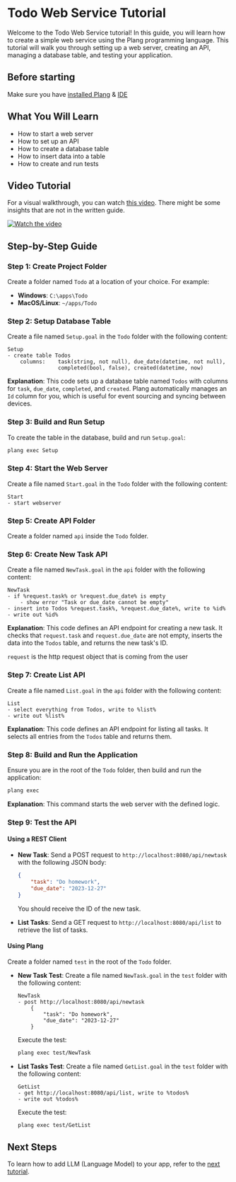 ﻿# Todo Web Service Tutorial

Welcome to the Todo Web Service tutorial! In this guide, you will learn how to create a simple web service using the Plang programming language. This tutorial will walk you through setting up a web server, creating an API, managing a database table, and testing your application.

## Before starting

Make sure you have [installed Plang](./Install.md) & [IDE](/IDE.md)


## What You Will Learn
- How to start a web server
- How to set up an API
- How to create a database table
- How to insert data into a table
- How to create and run tests

## Video Tutorial
For a visual walkthrough, you can watch [this video](https://www.youtube.com/watch?v=m4QC19btS_I&list=PLbm1UMZKMaqfT4tqPtr-vhxMs4JGGFVEB&index=1). There might be some insights that are not in the written guide.

[![Watch the video](https://img.youtube.com/vi/m4QC19btS_I/hqdefault.jpg)](https://www.youtube.com/watch?v=m4QC19btS_I&list=PLbm1UMZKMaqfT4tqPtr-vhxMs4JGGFVEB&index=1)

## Step-by-Step Guide

### Step 1: Create Project Folder
Create a folder named `Todo` at a location of your choice. For example:
- **Windows**: `C:\apps\Todo`
- **MacOS/Linux**: `~/apps/Todo`

### Step 2: Setup Database Table
Create a file named `Setup.goal` in the `Todo` folder with the following content:

```plang
Setup
- create table Todos 
    columns:    task(string, not null), due_date(datetime, not null), 
                completed(bool, false), created(datetime, now)
```

**Explanation**: This code sets up a database table named `Todos` with columns for `task`, `due_date`, `completed`, and `created`. Plang automatically manages an `Id` column for you, which is useful for event sourcing and syncing between devices.

### Step 3: Build and Run Setup
To create the table in the database, build and run `Setup.goal`:

```bash
plang exec Setup
```

### Step 4: Start the Web Server
Create a file named `Start.goal` in the `Todo` folder with the following content:

```plang
Start
- start webserver
```

### Step 5: Create API Folder
Create a folder named `api` inside the `Todo` folder.

### Step 6: Create New Task API
Create a file named `NewTask.goal` in the `api` folder with the following content:

```plang
NewTask
- if %request.task% or %request.due_date% is empty
    - show error "Task or due_date cannot be empty"
- insert into Todos %request.task%, %request.due_date%, write to %id%
- write out %id%
```

**Explanation**: This code defines an API endpoint for creating a new task. It checks that `request.task` and `request.due_date` are not empty, inserts the data into the `Todos` table, and returns the new task's ID.

`request` is the http request object that is coming from the user

### Step 7: Create List API
Create a file named `List.goal` in the `api` folder with the following content:

```plang
List
- select everything from Todos, write to %list%
- write out %list%
```

**Explanation**: This code defines an API endpoint for listing all tasks. It selects all entries from the `Todos` table and returns them.

### Step 8: Build and Run the Application
Ensure you are in the root of the `Todo` folder, then build and run the application:

```bash
plang exec
```

**Explanation**: This command starts the web server with the defined logic.

### Step 9: Test the API
#### Using a REST Client
- **New Task**: Send a POST request to `http://localhost:8080/api/newtask` with the following JSON body:
  ```json
  {
      "task": "Do homework",
      "due_date": "2023-12-27"
  }
  ```
  You should receive the ID of the new task.

- **List Tasks**: Send a GET request to `http://localhost:8080/api/list` to retrieve the list of tasks.

#### Using Plang
Create a folder named `test` in the root of the `Todo` folder.

- **New Task Test**: Create a file named `NewTask.goal` in the `test` folder with the following content:

  ```plang
  NewTask 
  - post http://localhost:8080/api/newtask
      {
          "task": "Do homework",
          "due_date": "2023-12-27"
      }
  ```

  Execute the test:

  ```bash
  plang exec test/NewTask
  ```

- **List Tasks Test**: Create a file named `GetList.goal` in the `test` folder with the following content:

  ```plang
  GetList 
  - get http://localhost:8080/api/list, write to %todos%
  - write out %todos%
  ```

  Execute the test:

  ```bash
  plang exec test/GetList
  ```

## Next Steps
To learn how to add LLM (Language Model) to your app, refer to the [next tutorial](./Todo_Llm.md).